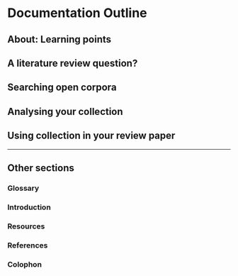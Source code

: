 # Documentation Outline

## About: Learning points

## A literature review question?

## Searching open corpora

## Analysing your collection

## Using collection in your review paper

---

## Other sections

### Glossary

### Introduction

### Resources

### References

### Colophon


